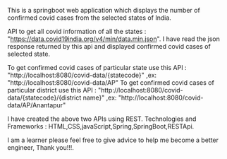 This is a springboot web application which displays the number of confirmed covid cases from the selected states of India.

API to get all covid information of all the states : "https://data.covid19india.org/v4/min/data.min.json".
I have read the json response returned by this api and displayed confirmed covid cases of selected state.

To get confirmed covid cases of particular state use this API : "http://localhost:8080/covid-data/{statecode}" ,ex: "http://localhost:8080/covid-data/AP"
To get confirmed covid cases of particular district use this API : "http://localhost:8080/covid-data/{statecode}/{district name}" ,ex: "http://localhost:8080/covid-data/AP/Anantapur"

I have created the above two APIs using REST.
Technologies and Frameworks : HTML,CSS,javaScript,Spring,SpringBoot,RESTApi.

I am a learner please feel free to give advice to help me become a better engineer, Thank you!!!.
